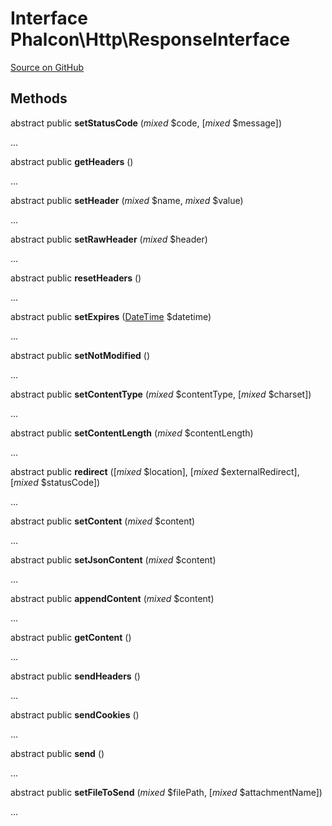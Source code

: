 # Interface **Phalcon\\Http\\ResponseInterface**

<a href="https://github.com/phalcon/cphalcon/blob/master/phalcon/http/responseinterface.zep" class="btn btn-default btn-sm">Source on GitHub</a>

## Methods
abstract public  **setStatusCode** (*mixed* $code, [*mixed* $message])

...

abstract public  **getHeaders** ()

...

abstract public  **setHeader** (*mixed* $name, *mixed* $value)

...

abstract public  **setRawHeader** (*mixed* $header)

...

abstract public  **resetHeaders** ()

...

abstract public  **setExpires** ([DateTime](http://php.net/manual/en/class.datetime.php) $datetime)

...

abstract public  **setNotModified** ()

...

abstract public  **setContentType** (*mixed* $contentType, [*mixed* $charset])

...

abstract public  **setContentLength** (*mixed* $contentLength)

...

abstract public  **redirect** ([*mixed* $location], [*mixed* $externalRedirect], [*mixed* $statusCode])

...

abstract public  **setContent** (*mixed* $content)

...

abstract public  **setJsonContent** (*mixed* $content)

...

abstract public  **appendContent** (*mixed* $content)

...

abstract public  **getContent** ()

...

abstract public  **sendHeaders** ()

...

abstract public  **sendCookies** ()

...

abstract public  **send** ()

...

abstract public  **setFileToSend** (*mixed* $filePath, [*mixed* $attachmentName])

...

